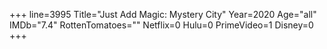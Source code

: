 +++
line=3995
Title="Just Add Magic: Mystery City"
Year=2020
Age="all"
IMDb="7.4"
RottenTomatoes=""
Netflix=0
Hulu=0
PrimeVideo=1
Disney=0
+++

